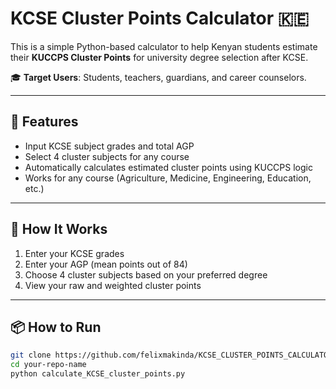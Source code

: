 # KCSE Cluster Points Calculator 🇰🇪

This is a simple Python-based calculator to help Kenyan students estimate their **KUCCPS Cluster Points** for university degree selection after KCSE.

🎓 **Target Users**: Students, teachers, guardians, and career counselors.

---

## 🚀 Features

- Input KCSE subject grades and total AGP
- Select 4 cluster subjects for any course
- Automatically calculates estimated cluster points using KUCCPS logic
- Works for any course (Agriculture, Medicine, Engineering, Education, etc.)

---

## 🧮 How It Works

1. Enter your KCSE grades
2. Enter your AGP (mean points out of 84)
3. Choose 4 cluster subjects based on your preferred degree
4. View your raw and weighted cluster points

---

## 📦 How to Run

```bash
git clone https://github.com/felixmakinda/KCSE_CLUSTER_POINTS_CALCULATOR.git
cd your-repo-name
python calculate_KCSE_cluster_points.py
